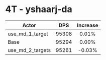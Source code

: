 # 4T - yshaarj-da
| Actor | DPS | Increase |
|---|:---:|:---:|
|use_md_1_target|95308|0.01%|
|Base|95294|0.00%|
|use_md_2_targets|95261|-0.03%|
